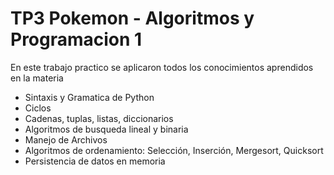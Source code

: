 # TP3 Pokemon - Algoritmos y Programacion 1

En este trabajo practico se aplicaron todos los conocimientos aprendidos en la materia
- Sintaxis y Gramatica de Python 
- Ciclos
- Cadenas, tuplas, listas, diccionarios
- Algoritmos de busqueda lineal y binaria
- Manejo de Archivos
- Algoritmos de ordenamiento: Selección, Inserción, Mergesort, Quicksort
- Persistencia de datos en memoria
